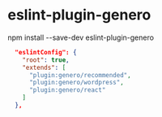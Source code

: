 # eslint-plugin-genero

npm install --save-dev eslint-plugin-genero

```json
  "eslintConfig": {
    "root": true,
    "extends": [
      "plugin:genero/recommended",
      "plugin:genero/wordpress",
      "plugin:genero/react"
    ]
  },
```
